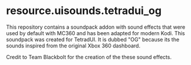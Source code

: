 # resource.uisounds.tetradui_og

This repository contains a soundpack addon with sound effects that were used by default with MC360 and has been adapted for modern Kodi.
This soundpack was created for TetradUI. It is dubbed "OG" because its the sounds inspired from the original Xbox 360 dashboard. 

Credit to Team Blackbolt for the creation of the these sound effects.

